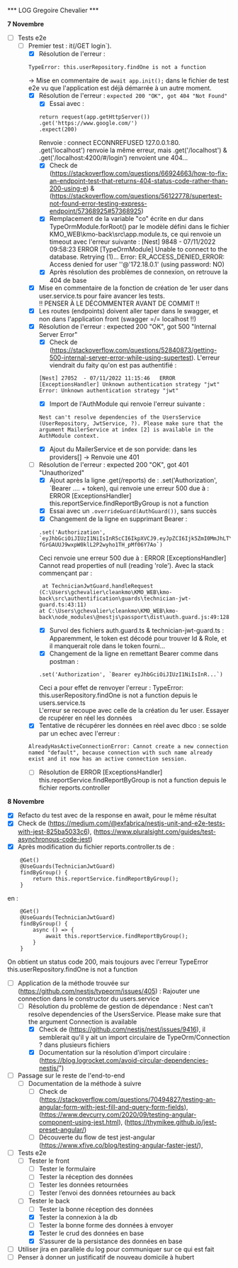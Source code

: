 *** LOG Gregoire Chevalier ***

**7 Novembre**
- [ ] Tests e2e
    - [ ] Premier test : it(/GET login`).
        - [x] Résolution de l'erreur :
        ```
        TypeError: this.userRepository.findOne is not a function
        ```
        -> Mise en commentaire de ```await app.init();``` dans le fichier de test e2e vu que l'application est déjà démarrée à un autre moment.
        - [x] Résolution de l'erreur :
        ```expected 200 "OK", got 404 "Not Found"```   
            - [x] Essai avec :
            ```
            return request(app.getHttpServer())
            .get('https://www.google.com/')
            .expect(200)
            ```
            Renvoie : connect ECONNREFUSED 127.0.0.1:80.  
            .get('localhost') renvoie la même erreur, mais .get('/localhost') & .get('/localhost:4200/#/login') renvoient une 404...
            - [x] Check de (https://stackoverflow.com/questions/66924663/how-to-fix-an-endpoint-test-that-returns-404-status-code-rather-than-200-using-e) & (https://stackoverflow.com/questions/56122778/supertest-not-found-error-testing-express-endpoint/57368925#57368925)
            - [x] Remplacement de la variable "co" écrite en dur dans TypeOrmModule.forRoot() par le modèle défini dans le fichier KMO_WEB\kmo-back\src\app.module.ts, ce qui renvoie un timeout avec l'erreur suivante : [Nest] 9848  - 07/11/2022 09:58:23   ERROR [TypeOrmModule] Unable to connect to the database. Retrying (1)...
            Error: ER_ACCESS_DENIED_ERROR: Access denied for user ''@'172.18.0.1' (using password: NO)
            - [x] Après résolution des problèmes de connexion, on retrouve la 404 de base
        - [x] Mise en commentaire  de la fonction de création de 1er user dans user.service.ts pour faire avancer les tests.  
        !! PENSER À LE DÉCOMMENTER AVANT DE COMMIT !!
        - [x] Les routes (endpoints) doivent aller taper dans le swagger, et non dans l'application front (swagger =/= localhost !!)
        - [x] Résolution de l'erreur : expected 200 "OK", got 500 "Internal Server Error"
            - [x] Check de (https://stackoverflow.com/questions/52840873/getting-500-internal-server-error-while-using-supertest). L'erreur viendrait du faity qu'on est pas authentifié : 
            ```
            [Nest] 27052  - 07/11/2022 11:15:46   ERROR [ExceptionsHandler] Unknown authentication strategy "jwt"
            Error: Unknown authentication strategy "jwt" 
            ```  
            - [x] Import de l'AuthModule qui renvoie l'erreur suivante :
            ```
            Nest can't resolve dependencies of the UsersService (UserRepository, JwtService, ?). Please make sure that the argument MailerService at index [2] is available in the AuthModule context.
            ```
            - [x] Ajout du MailerService et de son porvide: dans les providers[] -> Renvoie une 401
        - [ ] Résolution de l'erreur :  expected 200 "OK", got 401 "Unauthorized"
            - [x] Ajout après la ligne .get(/reports) de : .set('Authorization', `Bearer .... + token), qui renvoie une erreur 500 due à : ERROR [ExceptionsHandler] this.reportService.findReportByGroup is not a function
            - [x] Essai avec un ```.overrideGuard(AuthGuard())```, sans succès
            - [x] Changement de la ligne en supprimant Bearer :
            ```
            .set('Authorization', `eyJhbGciOiJIUzI1NiIsInR5cCI6IkpXVCJ9.eyJpZCI6Ijk5ZmI0MmJhLTY4MGMtNGM1Ny05YTU2LThmNWY3ODU0ZjI2ZiIsImVtYWlsIjoiYWRtaW4uYWRtaW5AYWRtaW4uY29tIiwicm9sZSI6ImFkbWluIiwiZmlyc3RuYW1lIjoiYWRtaW4iLCJsYXN0bmFtZSI6ImFkbWluIiwiaWF0IjoxNjY1NDk2NDUyLCJleHAiOjE2NjU1OTE0NTJ9.lprur-fGrGAUUJ9wxpW0klL2P2wyho1TH_pMf06Y7Ao`)
            ```
            Ceci renvoie une erreur 500 due à :  ERROR [ExceptionsHandler] Cannot read properties of null (reading 'role'). Avec la stack commençant par : 
            ```
             at TechnicianJwtGuard.handleRequest (C:\Users\gchevalier\cleankmo\KMO_WEB\kmo-back\src\authentification\guards\technician-jwt-guard.ts:43:11)
            at C:\Users\gchevalier\cleankmo\KMO_WEB\kmo-back\node_modules\@nestjs\passport\dist\auth.guard.js:49:128
            ```
            - [x] Survol des fichiers auth.guard.ts & technician-jwt-guard.ts : Apparemment, le token est décodé pour trouver Id & Role, et il manquerait role dans le token fourni...
            - [x] Changement de la ligne en remettant Bearer comme dans postman :
            ```
            .set('Authorization', `Bearer eyJhbGciOiJIUzI1NiIsInR...`)
            ```
            Ceci a pour effet de renvoyer l'erreur : TypeError: this.userRepository.findOne is not a function depuis le users.service.ts  
            L'erreur se recoupe avec celle de la création du 1er user. Essayer de rcupérer en réel les données
        - [x] Tentative de récupérer les données en réel avec dbco : se solde par un echec avec l'erreur :
        ```
        AlreadyHasActiveConnectionError: Cannot create a new connection named "default", because connection with such name already exist and it now has an active connection session.
        ```
        - [ ] Résolution de ERROR [ExceptionsHandler] this.reportService.findReportByGroup is not a function depuis le fichier reports.controller
  

**8 Novembre**
- [x] Refacto du test avec de la response en await, pour le même résultat
- [x] Check de (https://medium.com/@exfabrica/nestjs-unit-and-e2e-tests-with-jest-825ba5033c6), (https://www.pluralsight.com/guides/test-asynchronous-code-jest)
- [x] Après modification du fichier reports.controller.ts de :
```
	@Get()
	@UseGuards(TechnicianJwtGuard)
	findByGroup() {
		return this.reportService.findReportByGroup();
	}
```
en : 
```
	@Get()
	@UseGuards(TechnicianJwtGuard)
	findByGroup() {
		async () => {
			await this.reportService.findReportByGroup();
		}
	}
```
On obtient un status code 200, mais toujours avec l'erreur TypeError  this.userRepository.findOne is not a function
- [ ] Application de la méthode trouvée sur (https://github.com/nestjs/typeorm/issues/405) : Rajouter une connection dans le constructor du users.service
    - [ ] Résolution du problème de gestion de dépendance : Nest can't resolve dependencies of the UsersService. Please make sure that the argument Connection is available
        - [x] Check de (https://github.com/nestjs/nest/issues/9416), il semblerait qu'il y ait un import circulaire de TypeOrm/Connection ? dans plusieurs fichiers
        - [x] Documentation sur la résolution d'import circulaire : (https://blog.logrocket.com/avoid-circular-dependencies-nestjs/")
- [ ] Passage sur le reste de l'end-to-end
    - [ ] Documentation de la méthode à suivre
        - [ ] Check de (https://stackoverflow.com/questions/70494827/testing-an-angular-form-with-jest-fill-and-query-form-fields), (https://www.devcurry.com/2020/09/testing-angular-component-using-jest.html), (https://thymikee.github.io/jest-preset-angular/)
        - [ ] Découverte du flow de test jest-angular (https://www.xfive.co/blog/testing-angular-faster-jest/), 
- [ ] Tests e2e
    - [ ] Tester le front
        - [ ] Tester le formulaire
        - [ ] Tester la réception des données
        - [ ] Tester les données retournées
        - [ ] Tester l’envoi des données retournées au back
    - [ ] Tester le back
        - [ ] Tester la bonne réception des données
        - [x] Tester la connexion à la db
        - [ ] Tester la bonne forme des données à envoyer
        - [x] Tester le crud des données en base
        - [x] S’assurer de la persistance des données en base
- [ ] Utiliser jira en parallèle du log pour communiquer sur ce qui est fait
- [ ] Penser à donner un justificatif de nouveau domicile à hubert